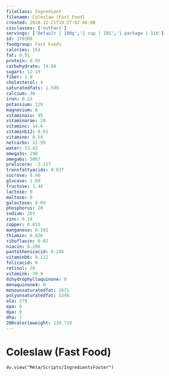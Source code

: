 ```yaml
---
fileClass: Ingredient
filename: Coleslaw (Fast Food)
created: 2024-12-21T19:27:02-06:00
cssclasses: ['nutFact']
servings: ['Default | 100g','1 cup | 191','1 package | 116']
id: 170300
foodgroup: Fast Foods
calories: 153
fat: 9.91
protein: 0.95
carbohydrate: 14.89
sugars: 12.19
fiber: 1.9
cholesterol: 4
saturatedfats: 1.599
calcium: 30
iron: 0.22
potassium: 129
magnesium: 8
vitaminaiu: 95
vitaminarae: 28
vitaminc: 14.6
vitaminb12: 0.01
vitamine: 0.54
netcarbs: 12.99
water: 73.42
omega3s: 290
omega6s: 5067
pralscore: -2.117
transfattyacids: 0.037
sucrose: 8.96
glucose: 1.69
fructose: 1.44
lactose: 0
maltose: 0
galactose: 0.09
phosphorus: 20
sodium: 203
zinc: 0.14
copper: 0.015
manganese: 0.102
thiamin: 0.026
riboflavin: 0.02
niacin: 0.206
pantothenicacid: 0.246
vitaminb6: 0.112
folicacid: 0
retinol: 28
vitamink: 70.9
dihydrophylloquinone: 0
menaquinone4: 0
monounsaturatedfat: 2671
polyunsaturatedfat: 5348
ala: 279
epa: 6
dpa: 0
dha: 1
200calorieweight: 130.719
---
```


# Coleslaw (Fast Food)

```dataviewjs
dv.view("Meta/Scripts/IngredientsFooter")
```